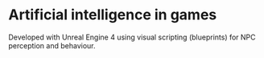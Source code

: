 # Artificial intelligence in games

Developed with Unreal Engine 4 using visual scripting (blueprints) for NPC perception and behaviour.
